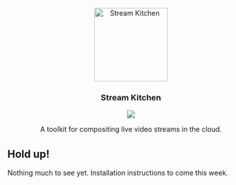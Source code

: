 <p align="center">
  <a href="https://stream.kitchen/">
    <img alt="Stream Kitchen" src="https://cloud.githubusercontent.com/assets/257909/15797920/2446bcae-29dc-11e6-8ea7-fbde5f56f408.png" width="150">
  </a>
</p>

<h3 align="center">Stream Kitchen</h3>

<p align="center">
  <a href="https://travis-ci.org/streamkitchen/streamkitchen">
    <img src="https://travis-ci.org/streamkitchen/streamkitchen.svg?branch=master">
  </a>
</p>

<p align="center">
  A toolkit for compositing live video streams in the cloud.
</p>

Hold up!
--------

Nothing much to see yet. Installation instructions to come this week.
